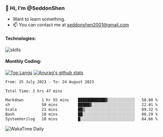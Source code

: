 ### 👋 Hi, I’m @SeddonShen
- Want to learn something.
- 📫 You can contact me at seddonshen2001@gmail.com

#### Technologies:

![skills](https://skillicons.dev/icons?i=scala,js,html,css,bootstrap,jquery,c,cpp,cloudflare,django,docker,flask,git,github,githubactions,linux,latex,mysql,nodejs,ps,php,pr,py,raspberrypi,redis,unreal,v,vscode,vue,bash)

#### Monthly Coding:
[![Top Langs](https://github-readme-stats.vercel.app/api/top-langs?username=seddonshen&show_icons=true&locale=en&layout=compact&hide=html&langs_count=8)](https://github.com/SeddonShen/)
[![Anurag's github stats](https://github-readme-stats.vercel.app/api?username=SeddonShen&count_private=true&show_icons=true)](https://github.com/anuraghazra/github-readme-stats)
<!--START_SECTION:waka-->

```txt
From: 25 July 2023 - To: 24 August 2023

Total Time: 3 hrs 47 mins

Markdown        1 hr 55 mins    ████████████▓░░░░░░░░░░░░   50.88 %
sh              50 mins         █████▓░░░░░░░░░░░░░░░░░░░   22.01 %
Scala           21 mins         ██▒░░░░░░░░░░░░░░░░░░░░░░   09.32 %
Bash            18 mins         ██░░░░░░░░░░░░░░░░░░░░░░░   08.29 %
SystemVerilog   10 mins         █░░░░░░░░░░░░░░░░░░░░░░░░   04.66 %
```

<!--END_SECTION:waka-->

![WakaTime Daily](https://wakatime.com/share/@seddon2001/61a7e342-5f12-4fea-bf92-1fac161e97d6.svg)
<!---
SeddonShen/SeddonShen is a ✨ special ✨ repository because its `README.md` (this file) appears on your GitHub profile.
You can click the Preview link to take a look at your changes.
--->
